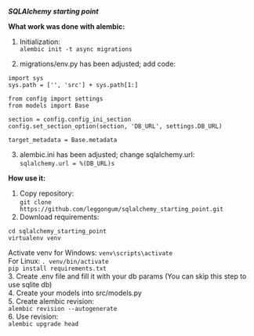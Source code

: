 ***SQLAlchemy starting point***

**What work was done with alembic:**    
1. Initialization:   
   ```alembic init -t async migrations```
   
2. migrations/env.py has been adjusted; add code:
```
import sys
sys.path = ['', 'src'] + sys.path[1:]

from config import settings
from models import Base

section = config.config_ini_section
config.set_section_option(section, 'DB_URL', settings.DB_URL)

target_metadata = Base.metadata
```

3. alembic.ini has been adjusted; change sqlalchemy.url:   
```sqlalchemy.url = %(DB_URL)s```   


**How use it:**   
1. Copy repository:   
```git clone https://github.com/leggongum/sqlalchemy_starting_point.git```
2. Download requirements:
```
cd sqlalchemy_starting_point
virtualenv venv
```
Activate venv for Windows: ```venv\scripts\activate```   
For Linux: ```. venv/bin/activate```   
```pip install requirements.txt```    
3. Create .env file and fill it with your db params (You can skip this step to use sqlite db)   
4. Create your models into src/models.py   
5. Create alembic revision:   
```alembic revision --autogenerate```   
6. Use revision:   
```alembic upgrade head```   
